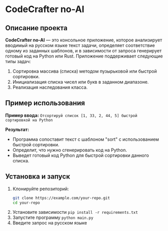 # CodeCrafter no-AI

## Описание проекта
**CodeCrafter no-AI** — это консольное приложение, которое анализирует вводимый на русском языке текст задачи, определяет соответствие одному из заданных шаблонов, и в зависимости от запроса генерирует готовый код на Python или Rust. Приложение поддерживает следующие типы задач:

1. Сортировка массива (списка) методом пузырьковой или быстрой сортировки.
2. Инициализация списка чисел или букв в заданном диапазоне.
3. Реализация наследования класса.

## Пример использования
**Пример ввода:**
`Отсортируй список [1, 33, 2, 44, 5] быстрой сортировкой на Python`

**Результат:**
- Программа сопоставит текст с шаблоном "sort" с использованием быстрой сортировки.
- Определит, что нужно сгенерировать код на Python.
- Выведет готовый код Python для быстрой сортировки данного списка.


## Установка и запуск
1. Клонируйте репозиторий:
   ```bash
   git clone https://example.com/your-repo.git
   cd your-repo
2. Установите зависимости `pip install -r requirements.txt`
3. Запустите программу `python main.py`
4. Введите запрос на русском языке
